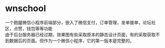 # wnschool
一个跑腿微信小程序前端部分，嵌入了微信支付，订单管理，发单接单，论坛社区，点赞，钱包等等功能<br>
由于后台服务器已经过期，效果图有些采取原本的静态设计页面，有的采取获取不到数据后的页面。但作为一个微信小程序，它的第一版本是完整的。

